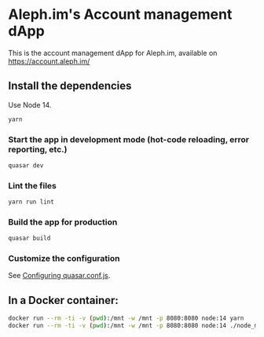 # Aleph.im's Account management dApp 

This is the account management dApp for Aleph.im, available on https://account.aleph.im/

## Install the dependencies

Use Node 14.

```bash
yarn
```

### Start the app in development mode (hot-code reloading, error reporting, etc.)
```bash
quasar dev
```

### Lint the files
```bash
yarn run lint
```

### Build the app for production
```bash
quasar build
```

### Customize the configuration
See [Configuring quasar.conf.js](https://quasar.dev/quasar-cli/quasar-conf-js).

## In a Docker container:

```bash
docker run --rm -ti -v (pwd):/mnt -w /mnt -p 8080:8080 node:14 yarn
docker run --rm -ti -v (pwd):/mnt -w /mnt -p 8080:8080 node:14 ./node_modules/@quasar/app/bin/quasar dev
```
